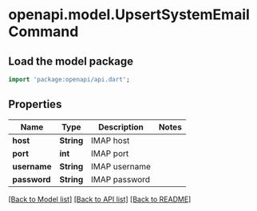 # openapi.model.UpsertSystemEmailCommand

## Load the model package
```dart
import 'package:openapi/api.dart';
```

## Properties
Name | Type | Description | Notes
------------ | ------------- | ------------- | -------------
**host** | **String** | IMAP host | 
**port** | **int** | IMAP port | 
**username** | **String** | IMAP username | 
**password** | **String** | IMAP password | 

[[Back to Model list]](../README.md#documentation-for-models) [[Back to API list]](../README.md#documentation-for-api-endpoints) [[Back to README]](../README.md)


